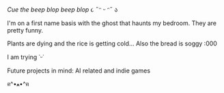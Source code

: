 *Cue the beep blop beep blop*
૮ ˶ᵔ ᵕ ᵔ˶ ა

I'm on a first name basis with the ghost that haunts my bedroom. They are pretty funny.

Plants are dying and the rice is getting cold... Also the bread is soggy :000

I am trying ˙ᵕ˙

Future projects in mind: AI related and indie games

ฅ^•ﻌ•^ฅ

<!---
ShuangAnatoli/ShuangAnatoli is a ✨ special ✨ repository because its `README.md` (this file) appears on your GitHub profile.
You can click the Preview link to take a look at your changes.
--->
